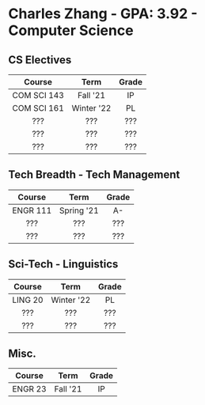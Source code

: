 # Charles Zhang - GPA: 3.92 - Computer Science

## CS Electives

| Course | Term | Grade |
|:---:|:---:|:---:|
| COM SCI 143 | Fall '21 | IP |
| COM SCI 161 | Winter '22 | PL |
| ??? | ??? | ??? |
| ??? | ??? | ??? |
| ??? | ??? | ??? |

## Tech Breadth - Tech Management

| Course | Term | Grade |
|:---:|:---:|:---:|
| ENGR 111 | Spring '21 | A- |
| ??? | ??? | ??? |
| ??? | ??? | ??? |

## Sci-Tech - Linguistics

| Course | Term | Grade |
|:---:|:---:|:---:|
| LING 20 | Winter '22 | PL |
| ??? | ??? | ??? |
| ??? | ??? | ??? |

## Misc.

| Course  |   Term   | Grade |
| :-----: | :------: | :---: |
| ENGR 23 | Fall '21 |  IP   |
